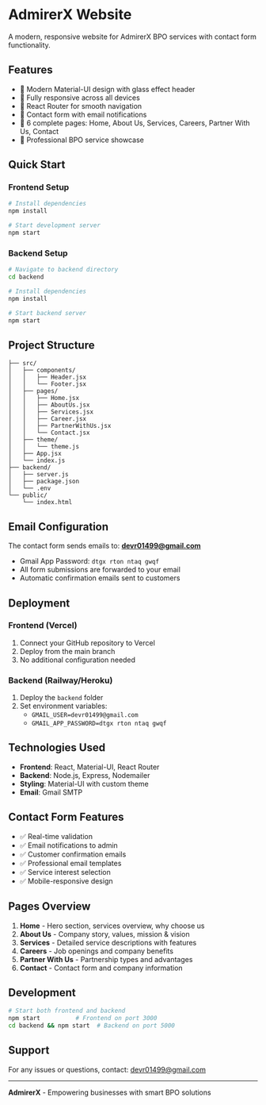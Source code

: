# AdmirerX Website

A modern, responsive website for AdmirerX BPO services with contact form functionality.

## Features

- 🎨 Modern Material-UI design with glass effect header
- 📱 Fully responsive across all devices
- 🚀 React Router for smooth navigation
- 📧 Contact form with email notifications
- 🎯 6 complete pages: Home, About Us, Services, Careers, Partner With Us, Contact
- 💼 Professional BPO service showcase

## Quick Start

### Frontend Setup
```bash
# Install dependencies
npm install

# Start development server
npm start
```

### Backend Setup
```bash
# Navigate to backend directory
cd backend

# Install dependencies
npm install

# Start backend server
npm start
```

## Project Structure

```
├── src/
│   ├── components/
│   │   ├── Header.jsx
│   │   └── Footer.jsx
│   ├── pages/
│   │   ├── Home.jsx
│   │   ├── AboutUs.jsx
│   │   ├── Services.jsx
│   │   ├── Career.jsx
│   │   ├── PartnerWithUs.jsx
│   │   └── Contact.jsx
│   ├── theme/
│   │   └── theme.js
│   ├── App.jsx
│   └── index.js
├── backend/
│   ├── server.js
│   ├── package.json
│   └── .env
└── public/
    └── index.html
```

## Email Configuration

The contact form sends emails to: **devr01499@gmail.com**

- Gmail App Password: `dtgx rton ntaq gwqf`
- All form submissions are forwarded to your email
- Automatic confirmation emails sent to customers

## Deployment

### Frontend (Vercel)
1. Connect your GitHub repository to Vercel
2. Deploy from the main branch
3. No additional configuration needed

### Backend (Railway/Heroku)
1. Deploy the `backend` folder
2. Set environment variables:
   - `GMAIL_USER=devr01499@gmail.com`
   - `GMAIL_APP_PASSWORD=dtgx rton ntaq gwqf`

## Technologies Used

- **Frontend**: React, Material-UI, React Router
- **Backend**: Node.js, Express, Nodemailer
- **Styling**: Material-UI with custom theme
- **Email**: Gmail SMTP

## Contact Form Features

- ✅ Real-time validation
- ✅ Email notifications to admin
- ✅ Customer confirmation emails
- ✅ Professional email templates
- ✅ Service interest selection
- ✅ Mobile-responsive design

## Pages Overview

1. **Home** - Hero section, services overview, why choose us
2. **About Us** - Company story, values, mission & vision
3. **Services** - Detailed service descriptions with features
4. **Careers** - Job openings and company benefits
5. **Partner With Us** - Partnership types and advantages
6. **Contact** - Contact form and company information

## Development

```bash
# Start both frontend and backend
npm start          # Frontend on port 3000
cd backend && npm start  # Backend on port 5000
```

## Support

For any issues or questions, contact: devr01499@gmail.com

---

**AdmirerX** - Empowering businesses with smart BPO solutions
